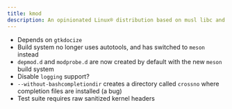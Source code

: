 ```yaml
---
title: kmod
description: An opinionated Linux® distribution based on musl libc and toybox
---
```


- Depends on `gtkdocize`
- Build system no longer uses autotools, and has switched to `meson` instead
- `depmod.d` and `modprobe.d` are now created by default with the new `meson` build system
- Disable `logging` support?
- `--without-bashcompletiondir` creates a directory called `crossno` where completion files are installed (a bug)
- Test suite requires raw sanitized kernel headers
